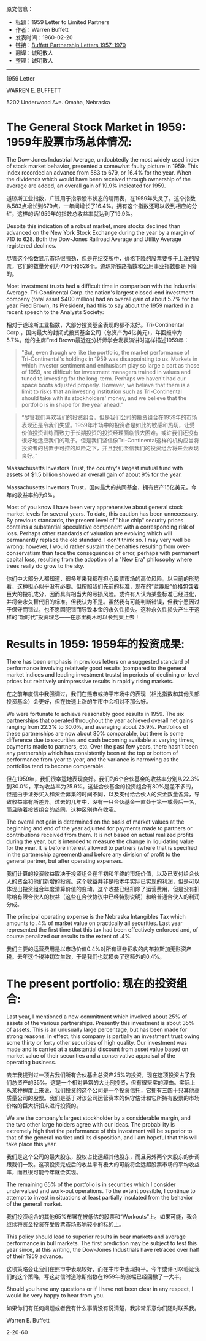 原文信息：

- 标题：1959 Letter to Limited Partners
- 作者：Warren Buffett
- 发表时间：1960-02-20
- 链接：[Buffett Partnership Letters 1957-1970](https://theoraclesclassroom.com/wp-content/uploads/2020/05/Buffett-Partnership-Letters-1957-1970-High-Quality.pdf)
- 翻译：诚明散人
- 整理：诚明散人
---

1959 Letter  

WARREN E. BUFFETT  

5202 Underwood Ave. Omaha, Nebraska

# The General Stock Market in 1959: 1959年股票市场总体情况:

The Dow-Jones Industrial Average, undoubtedly the most widely used index of stock market behavior, presented a somewhat faulty picture in 1959. This index recorded an advance from 583 to 679, or 16.4% for the year. When the dividends which would have been received through ownership of the average are added, an overall gain of 19.9% indicated for 1959.

道琼斯工业指数，广泛用于指示股市状态的晴雨表，在1959年失灵了。这个指数从583点增长到679点，一年间增长了16.4%。拥有这个指数还可以收到相应的分红，这样的话1959年的指数总收益率就达到了19.9%。

Despite this indication of a robust market, more stocks declined than advanced on the New York Stock Exchange during the year by a margin of 710 to 628. Both the Dow-Jones Railroad Average and Utility Average registered declines.

尽管这个指数显示市场很强劲，但是在纽交所中，价格下降的股票要多于上涨的股票，它们的数量分别为710个和628个。道琼斯铁路指数和公用事业指数都是下降的。

Most investment trusts had a difficult time in comparison with the Industrial Average. Tri-Continental Corp. the nation's largest closed-end investment company (total asset $400 million) had an overall gain of about 5.7% for the year. Fred Brown, its President, had this to say about the 1959 marked in a recent speech to the Analysts Society:

相对于道琼斯工业指数，大部分投资基金表现的都不太好。Tri-Continental Corp.，国内最大的封闭式投资基金公司（总资产为4亿美元），年回报率为5.7%。他的主席Fred Brown最近在分析师学会发表演讲时这样描述1959年：

> "But, even though we like the portfolio, the market performance of Tri-Continental's holdings in 1959 was disappointing to us. Markets in which investor sentiment and enthusiasm play so large a part as those of 1959, are difficult for investment managers trained in values and tuned to investing for the long-term. Perhaps we haven't had our space boots adjusted properly. However, we believe that there is a limit to risks that an investing institution such as Tri-Continental should take with its stockholders' money, and we believe that the portfolio is in shape for the year ahead."

>“尽管我们喜欢我们的投资组合，但是我们公司的投资组合在1959年的市场表现还是令我们失望。1959年市场中的投资者是如此的敏感和热切，让受价值投资训练而致力于长期投资的投资经理面临很大困难。或许我们还没有很好地适应我们的靴子。但是我们坚信像Tri-Continental这样的机构应当将投资者的钱置于可控的风险之下，并且我们坚信我们的投资组合将来会表现良好。”

Massachusetts Investors Trust, the country's largest mutual fund with assets of $1.5 billion showed an overall gain of about 9% for the year.

Massachusetts Investors Trust，国内最大的共同基金，拥有资产15亿美元，今年的收益率约为9%。

Most of you know I have been very apprehensive about general stock market levels for several years. To date, this caution has been unnecessary. By previous standards, the present level of "blue chip" security prices contains a substantial speculative component with a corresponding risk of loss. Perhaps other standards of valuation are evolving which will permanently replace the old standard. I don't think so. I may very well be wrong; however, I would rather sustain the penalties resulting from over-conservatism than face the consequences of error, perhaps with permanent capital loss, resulting from the adoption of a "New Era" philosophy where trees really do grow to the sky.

你们中大部分人都知道，很多年来我都在担心股票市场的高位风险。以目前的形势看，这种担心似乎没有必要。但按照我们先前的标准，现在的“蓝筹股”价格包含着巨大的投机成分，因而具有相当大的亏损风险。或许有人认为某些标准已经进化，并将会永久替代旧的标准。但我认为不是。虽然我有可能判断错误，但我宁愿因过于保守而错过，也不愿因犯错而导致本金的永久性损失。这种永久性损失产生于这样的“新时代”投资理念——在那里树木可以长到天上去！

# Results in 1959: 1959年的投资成果:

There has been emphasis in previous letters on a suggested standard of performance involving relatively good results (compared to the general market indices and leading investment trusts) in periods of declining or level prices but relatively unimpressive results in rapidly rising markets.

在之前年度信中我强调过，我们在熊市或持平市场中的表现（相比指数和其他头部投资基金）会更好，但在快速上涨的牛市中会相对不那么好。

We were fortunate to achieve reasonably good results in 1959. The six partnerships that operated throughout the year achieved overall net gains ranging from 22.3% to 30.0%, and averaging about 25.9%. Portfolios of these partnerships are now about 80% comparable, but there is some difference due to securities and cash becoming available at varying times, payments made to partners, etc. Over the past few years, there hasn't been any partnership which has consistently been at the top or bottom of performance from year to year, and the variance is narrowing as the portfolios tend to become comparable.

但在1959年，我们很幸运地表现良好。我们的6个合伙基金的收益率分别从22.3%到30.0%，平均收益率为25.9%。这些合伙基金的投资组合有80%是差不多的，但是由于证券买入和资金募集的时间不同，以及支付给合伙人的资金数量各异，导致收益率有所差异。过去的几年中，没有一只合伙基金一直处于第一或最后一名，而且随着投资组合的趋同，这种区别也在收窄。

The overall net gain is determined on the basis of market values at the beginning and end of the year adjusted for payments made to partners or contributions received from them. It is not based on actual realized profits during the year, but is intended to measure the change in liquidating value for the year. It is before interest allowed to partners (where that is specified in the partnership agreement) and before any division of profit to the general partner, but after operating expenses.

我们计算的投资收益取决于投资组合在年初和年终的市场价值，以及已支付给合伙人的资金和他们新增的投资。这个收益并非是指本年实际已实现的利润，但是可以体现出投资组合年度清算价值的变动。这个收益已经扣除了运营费用，但是没有扣除给有限合伙人的权益（这些在合伙协议中已经特别说明）和给普通合伙人的利润分成。

The principal operating expense is the Nebraska Intangibles Tax which amounts to .4% of market value on practically all securities. Last year represented the first time that this tax had been effectively enforced and, of course penalized our results to the extent of .4%.

我们主要的运营费用是以市场价值0.4%对所有证券征收的内布拉斯加无形资产税。去年这个税种初次生效，于是我们也就损失了这额外的0.4%。

# The present portfolio: 现在的投资组合:

Last year, I mentioned a new commitment which involved about 25% of assets of the various partnerships. Presently this investment is about 35% of assets. This is an unusually large percentage, but has been made for strong reasons. In effect, this company is partially an investment trust owing some thirty or forty other securities of high quality. Our investment was made and is carried at a substantial discount from asset value based on market value of their securities and a conservative appraisal of the operating business.

去年我提到过一项占我们所有合伙基金总资产25%的投资。现在这项投资占了我们总资产的35%。这是一个相对异常的大比例投资，但有很坚实的理由。实际上从某种程度上来说，我们投资的这个公司是一个投资信托，它拥有三四十只其他高质量公司的股票。我们是基于对该公司运营资本的保守估计和它所持有股票的市场价格的巨大折扣来进行投资的。

We are the company’s largest stockholder by a considerable margin, and the two other large holders agree with our ideas. The probability is extremely high that the performance of this investment will be superior to that of the general market until its disposition, and I am hopeful that this will take place this year.

我们是这个公司的最大股东，股权占比远超其他股东，而且另外两个大股东的步调跟我们一致。这项投资完成后的收益率有极大的可能将会远超股票市场的平均收益率，而且很可能今年就会实现。

The remaining 65% of the portfolio is in securities which I consider undervalued and work-out operations. To the extent possible, I continue to attempt to invest in situations at least partially insulated from the behavior of the general market.

我们投资组合的其他65%布署在被低估的股票和“Workouts”上。如果可能，我会继续将资金投资在受股票市场影响较小的标的上。

This policy should lead to superior results in bear markets and average performance in bull markets. The first prediction may be subject to test this year since, at this writing, the Dow-Jones Industrials have retraced over half of their 1959 advance.

这项策略会让我们在熊市中表现较好，而在牛市中表现持平。今年或许可以验证我们的这个策略，写这封信时道琼斯指数在1959年的涨幅已经回撤了一大半。

Should you have any questions or if I have not been clear in any respect, I would be very happy to hear from you.

如果你们有任何问题或者我有什么事情没有说清楚，我非常乐意你们随时联系我。

Warren E. Buffett 

2-20-60